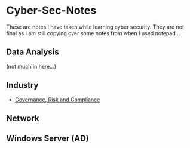 # Cyber-Sec-Notes
These are notes I have taken while learning cyber security.
They are not final as I am still copying over some notes from when
I used notepad...

## Data Analysis
(not much in here...)

## Industry
* [Governance, Risk and Compliance](https://github.com/Shikiso/Cyber-Sec-Notes/blob/main/Industry/GRC.md)

## Network

## Windows Server (AD)

